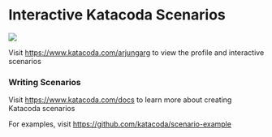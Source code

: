 # Interactive Katacoda Scenarios

[![](http://shields.katacoda.com/katacoda/arjungarg/count.svg)](https://www.katacoda.com/arjungarg "Get your profile on Katacoda.com")

Visit https://www.katacoda.com/arjungarg to view the profile and interactive scenarios

### Writing Scenarios
Visit https://www.katacoda.com/docs to learn more about creating Katacoda scenarios

For examples, visit https://github.com/katacoda/scenario-example
